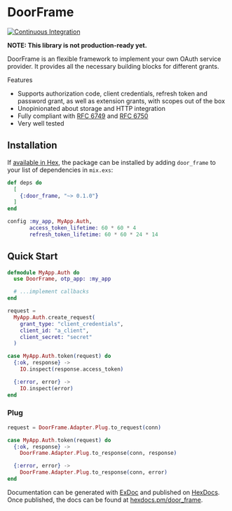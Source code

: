 # DoorFrame

[![Continuous Integration](https://github.com/smartvokat/door_frame/actions/workflows/ci.yml/badge.svg)](https://github.com/smartvokat/door_frame/actions/workflows/ci.yml)

**NOTE: This library is not production-ready yet.**

DoorFrame is an flexible framework to implement your own OAuth service provider. It provides all the necessary building blocks for different grants.

Features

* Supports authorization code, client credentials, refresh token and password grant, as well as extension grants, with scopes out of the box
* Unopinionated about storage and HTTP integration
* Fully compliant with [RFC 6749](https://tools.ietf.org/html/rfc6749) and [RFC 6750](https://tools.ietf.org/html/rfc6750)
* Very well tested

## Installation

If [available in Hex](https://hex.pm/docs/publish), the package can be installed
by adding `door_frame` to your list of dependencies in `mix.exs`:

```elixir
def deps do
  [
    {:door_frame, "~> 0.1.0"}
  ]
end
```

```elixir
config :my_app, MyApp.Auth,
       access_token_lifetime: 60 * 60 * 4
       refresh_token_lifetime: 60 * 60 * 24 * 14
```

## Quick Start

```elixir
defmodule MyApp.Auth do
  use DoorFrame, otp_app: :my_app

  # ...implement callbacks
end
```

```elixir
request =
  MyApp.Auth.create_request(
    grant_type: "client_credentials",
    client_id: "a_client",
    client_secret: "secret"
  )

case MyApp.Auth.token(request) do
  {:ok, response} ->
    IO.inspect(response.access_token)

  {:error, error} ->
    IO.inspect(error)
end
```

### Plug

```elixir
request = DoorFrame.Adapter.Plug.to_request(conn)

case MyApp.Auth.token(request) do
  {:ok, response} ->
    DoorFrame.Adapter.Plug.to_response(conn, response)

  {:error, error} ->
    DoorFrame.Adapter.Plug.to_response(conn, error)
end
```

Documentation can be generated with [ExDoc](https://github.com/elixir-lang/ex_doc)
and published on [HexDocs](https://hexdocs.pm). Once published, the docs can
be found at [hexdocs.pm/door_frame](https://hexdocs.pm/door_frame).
